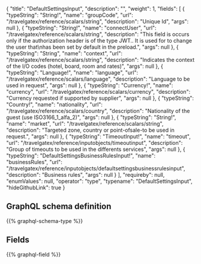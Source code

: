{
  "title": "DefaultSettingsInput",
  "description": "",
  "weight": 1,
  "fields": [
    {
      "typeString": "String!",
      "name": "groupCode",
      "url": "/travelgatex/reference/scalars/string",
      "description": "Unique Id",
      "args": null
    },
    {
      "typeString": "String!",
      "name": "connectUser",
      "url": "/travelgatex/reference/scalars/string",
      "description": "This field is occurs only if the authorization header is of the type JWT.. It is used for to change the user that\nhas been set by default in the preload.",
      "args": null
    },
    {
      "typeString": "String",
      "name": "context",
      "url": "/travelgatex/reference/scalars/string",
      "description": "Indicates the context of the I/O codes (hotel, board, room and rates)",
      "args": null
    },
    {
      "typeString": "Language!",
      "name": "language",
      "url": "/travelgatex/reference/scalars/language",
      "description": "Language to be used in request",
      "args": null
    },
    {
      "typeString": "Currency!",
      "name": "currency",
      "url": "/travelgatex/reference/scalars/currency",
      "description": "Currency requested if supported by supplier",
      "args": null
    },
    {
      "typeString": "Country!",
      "name": "nationality",
      "url": "/travelgatex/reference/scalars/country",
      "description": "Nationality of the guest (use ISO3166_1_alfa_2)",
      "args": null
    },
    {
      "typeString": "String!",
      "name": "market",
      "url": "/travelgatex/reference/scalars/string",
      "description": "Targeted zone, country or point-ofsale-to be used in request.",
      "args": null
    },
    {
      "typeString": "TimeoutInput!",
      "name": "timeout",
      "url": "/travelgatex/reference/inputobjects/timeoutinput",
      "description": "Group of timeouts to be used in the differents services",
      "args": null
    },
    {
      "typeString": "DefaultSettingsBusinessRulesInput!",
      "name": "businessRules",
      "url": "/travelgatex/reference/inputobjects/defaultsettingsbusinessrulesinput",
      "description": "Business rules",
      "args": null
    }
  ],
  "requireby": null,
  "enumValues": null,
  "operator": "type",
  "typename": "DefaultSettingsInput",
  "hideGithubLink": true
}
## GraphQL schema definition

{{% graphql-schema-type %}}

## Fields

{{% graphql-field %}}
